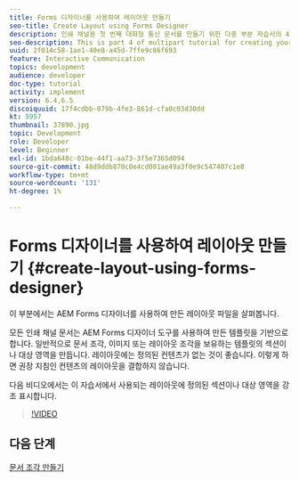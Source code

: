 ```yaml
---
title: Forms 디자이너를 사용하여 레이아웃 만들기
seo-title: Create Layout using Forms Designer
description: 인쇄 채널용 첫 번째 대화형 통신 문서를 만들기 위한 다중 부분 자습서의 4부분입니다.이 부분에서는 AEM Forms 디자이너를 사용하여 만든 레이아웃 파일을 살펴봅니다.
seo-description: This is part 4 of multipart tutorial for creating your first interactive communication document for the print channel.In this part, we look at the layout file created using AEM Forms Designer.
uuid: 2f014c58-1ae1-40e8-a45d-7ffe9c86f693
feature: Interactive Communication
topics: development
audience: developer
doc-type: tutorial
activity: implement
version: 6.4,6.5
discoiquuid: 17f4cdbb-079b-4fe3-861d-cfa0c03d30dd
kt: 5957
thumbnail: 37890.jpg
topic: Development
role: Developer
level: Beginner
exl-id: 1bda648c-01be-44f1-aa73-3f5e7365d094
source-git-commit: 48d9ddb870c0e4cd001ae49a3f0e9c547407c1e8
workflow-type: tm+mt
source-wordcount: '131'
ht-degree: 1%

---
```


# Forms 디자이너를 사용하여 레이아웃 만들기 {#create-layout-using-forms-designer}

이 부분에서는 AEM Forms 디자이너를 사용하여 만든 레이아웃 파일을 살펴봅니다.

모든 인쇄 채널 문서는 AEM Forms 디자이너 도구를 사용하여 만든 템플릿을 기반으로 합니다. 일반적으로 문서 조각, 이미지 또는 레이아웃 조각을 보유하는 템플릿의 섹션이나 대상 영역을 만듭니다. 레이아웃에는 정의된 컨텐츠가 없는 것이 좋습니다. 이렇게 하면 권장 지침인 컨텐츠의 레이아웃을 결합하지 않습니다.

다음 비디오에서는 이 자습서에서 사용되는 레이아웃에 정의된 섹션이나 대상 영역을 강조 표시합니다.

>[!VIDEO](https://video.tv.adobe.com/v/37890?quality=12&learn=on)

## 다음 단계

[문서 조각 만들기](./create-document-fragment.md)
